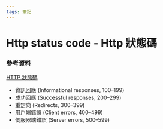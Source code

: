 ```yaml
---
tags: 筆記
---
```


# Http status code - Http 狀態碼

### 參考資料

[HTTP 狀態碼](https://developer.mozilla.org/zh-TW/docs/Web/HTTP/Status)

- 資訊回應 (Informational responses, 100–199)
- 成功回應 (Successful responses, 200–299)
- 重定向 (Redirects, 300–399)
- 用戶端錯誤 (Client errors, 400–499)
- 伺服器端錯誤 (Server errors, 500–599)

